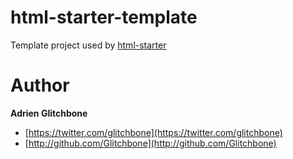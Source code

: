 html-starter-template
=====================

Template project used by [html-starter](https://github.com/Glitchbone/html-starter)

Author
======

**Adrien Glitchbone**

+ [https://twitter.com/glitchbone](https://twitter.com/glitchbone)
+ [http://github.com/Glitchbone](http://github.com/Glitchbone)